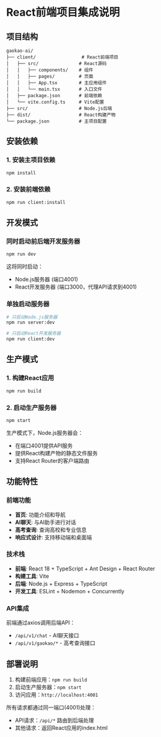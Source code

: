 # React前端项目集成说明

## 项目结构

```
gaokao-ai/
├── client/                 # React前端项目
│   ├── src/               # React源码
│   │   ├── components/    # 组件
│   │   ├── pages/         # 页面
│   │   ├── App.tsx        # 主应用组件
│   │   └── main.tsx       # 入口文件
│   ├── package.json       # 前端依赖
│   └── vite.config.ts     # Vite配置
├── src/                   # Node.js后端
├── dist/                  # React构建产物
└── package.json           # 主项目配置
```

## 安装依赖

### 1. 安装主项目依赖
```bash
npm install
```

### 2. 安装前端依赖
```bash
npm run client:install
```

## 开发模式

### 同时启动前后端开发服务器
```bash
npm run dev
```

这将同时启动：
- Node.js服务器 (端口4001)
- React开发服务器 (端口3000，代理API请求到4001)

### 单独启动服务器
```bash
# 只启动Node.js服务器
npm run server:dev

# 只启动React开发服务器
npm run client:dev
```

## 生产模式

### 1. 构建React应用
```bash
npm run build
```

### 2. 启动生产服务器
```bash
npm start
```

生产模式下，Node.js服务器会：
- 在端口4001提供API服务
- 提供React构建产物的静态文件服务
- 支持React Router的客户端路由

## 功能特性

### 前端功能
- **首页**: 功能介绍和导航
- **AI聊天**: 与AI助手进行对话
- **高考查询**: 查询高校和专业信息
- **响应式设计**: 支持移动端和桌面端

### 技术栈
- **前端**: React 18 + TypeScript + Ant Design + React Router
- **构建工具**: Vite
- **后端**: Node.js + Express + TypeScript
- **开发工具**: ESLint + Nodemon + Concurrently

### API集成
前端通过axios调用后端API：
- `/api/v1/chat` - AI聊天接口
- `/api/v1/gaokao/*` - 高考查询接口

## 部署说明

1. 构建前端应用：`npm run build`
2. 启动生产服务器：`npm start`
3. 访问应用：`http://localhost:4001`

所有请求都通过同一端口(4001)处理：
- API请求：`/api/*` 路由到后端处理
- 其他请求：返回React应用的index.html
